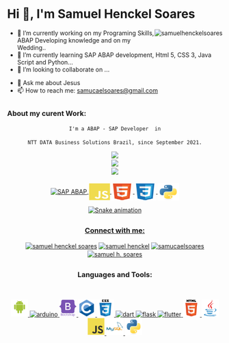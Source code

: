 <!--
**SamuelHenckelSoares/samuelhenckelsoares** is a ✨ _special_ ✨ repository because its `README.md` (this file) appears on your GitHub profile.

Here are some ideas to get you started:
-->

<h1 align="left">Hi 👋, I'm Samuel Henckel Soares</h1>

 <img align="right" height="30em"  src="https://komarev.com/ghpvc/?username=samuelhenckelsoares&label=Profile%20views&color=0e75b6&style=flat" alt="samuelhenckelsoares" /> 

- 🔭 I’m currently working on my Programing Skills, ABAP Developing knowledge and on my Wedding..
- 🌱 I’m currently learning SAP ABAP development, Html 5, CSS 3, Java Script and Python...
- 👯 I’m looking to collaborate on ...
<!-- - 🤔 I’m looking for help with ... -->
- 💬 Ask me about Jesus 
- 📫 How to reach me: samucaelsoares@gmail.com
<!-- - 😄 Pronouns: ...
- ⚡ Fun fact: ... -->

##
 <h3 align="left"> About my curent Work:</h3>
 <div align="center" style="display: inline_block" >  
  <div>
  
     I'm a ABAP - SAP Developer  in 
    
    NTT DATA Business Solutions Brazil, since September 2021.
  </div>
 </div>



<div align="center">
    <a href="https://github.com/samuelhenckelsoares">
    <img height="200em" src="https://github-readme-stats.vercel.app/api?username=samuelhenckelsoares&show_icons=true&theme=react&include_all_commits=true&count_private=true&border_radius=8&hide_border=true&bg_color=2D333B"/>
    </br>
    <img height="200em" src="https://github-readme-stats.vercel.app/api/top-langs/?username=samuelhenckelsoares&layout=compact&langs_count=7&theme=react&border_radius=8&hide_border=true&bg_color=2D333B"/>
    </br>
    <picture>
        <source media="(prefers-color-scheme: dark)" srcset="https://streak-stats.demolab.com?user=SamuelHenckelSoares&show_icons=true&theme=react&include_all_commits=true&count_private=true&theme=react&border_radius=15&hide_border=true&fire=FF2D2D&background=2D333B" />         
        <img height="200em" src="https://streak-stats.demolab.com?user=SamuelHenckelSoares&theme=default" />
    </picture>
</div>

<!-- Brands of languages: --> 
<div align="center" style="display: inline_block"><br>
 <img align="center" alt="SAP ABAP" height="40" src="https://user-images.githubusercontent.com/89929235/199982117-7a7a5f9f-e8f1-466d-9887-126ce4cf13ae.jpg"/>
 <!-- <img align="center" alt="React" height="40" width="50" src="https://raw.githubusercontent.com/devicons/devicon/master/icons/react/react-original.svg"> -->
 <img align="center" alt="JS" height="40" width="50" src="https://raw.githubusercontent.com/devicons/devicon/master/icons/javascript/javascript-plain.svg">
 <!-- <img align="center" alt="TS" height="40" width="50" src="https://cdn.jsdelivr.net/gh/devicons/devicon/icons/typescript/typescript-original.svg"> -->
 <img align="center" alt="HTML" height="40" width="50" src="https://raw.githubusercontent.com/devicons/devicon/master/icons/html5/html5-original.svg">
 <img align="center" alt="CSS" height="40" width="50" src="https://raw.githubusercontent.com/devicons/devicon/master/icons/css3/css3-original.svg">
 <img align="center" alt="Python" height="40" width="50" src="https://raw.githubusercontent.com/devicons/devicon/master/icons/python/python-original.svg">
    
 ![Snake animation](https://github.com/SamuelHenckelSoares/samuelhenckelsoares/blob/output/github-contribution-grid-snake.svg) 
</div>


##

<div align="center">
<h3 align="center">Connect with me:</h3>
<p align="center">

<a href="https://www.linkedin.com/in/samuel-henckel-soares-8133b1124" target="blank"><img align="center" src="https://raw.githubusercontent.com/rahuldkjain/github-profile-readme-generator/master/src/images/icons/Social/linked-in-alt.svg" alt="samuel henckel soares" height="30" width="40" /></a>
<a href="https://www.facebook.com/samuel.henckel" target="blank"><img align="center" src="https://raw.githubusercontent.com/rahuldkjain/github-profile-readme-generator/master/src/images/icons/Social/facebook.svg" alt="samuel henckel" height="30" width="40" /></a>
<a href="https://www.instagram.com/samucaelsoares" target="blank"><img align="center" src="https://raw.githubusercontent.com/rahuldkjain/github-profile-readme-generator/master/src/images/icons/Social/instagram.svg" alt="samucaelsoares" height="30" width="40" /></a>
<a href="https://www.youtube.com/channel/UC-Smhj-6oGhPt-GayUZ7Qlw" target="blank"><img align="center" src="https://raw.githubusercontent.com/rahuldkjain/github-profile-readme-generator/master/src/images/icons/Social/youtube.svg" alt="samuel h. soares" height="30" width="40" /></a>
</p>
</div> 
    
 ##


<div align="center" >
<h3 >Languages and Tools:</h3>
</br>
    
 <a href="https://developer.android.com" target="_blank" rel="noreferrer"> <img src="https://raw.githubusercontent.com/devicons/devicon/master/icons/android/android-original-wordmark.svg" alt="android" width="40" height="40"/> </a> <a href="https://www.arduino.cc/" target="_blank" rel="noreferrer"> <img src="https://cdn.worldvectorlogo.com/logos/arduino-1.svg" alt="arduino" width="40" height="40"/> </a> <a href="https://getbootstrap.com" target="_blank" rel="noreferrer"> <img src="https://raw.githubusercontent.com/devicons/devicon/master/icons/bootstrap/bootstrap-plain-wordmark.svg" alt="bootstrap" width="40" height="40"/> </a> <a href="https://www.cprogramming.com/" target="_blank" rel="noreferrer"> <img src="https://raw.githubusercontent.com/devicons/devicon/master/icons/c/c-original.svg" alt="c" width="40" height="40"/> </a> <a href="https://www.w3schools.com/css/" target="_blank" rel="noreferrer"> <img src="https://raw.githubusercontent.com/devicons/devicon/master/icons/css3/css3-original-wordmark.svg" alt="css3" width="40" height="40"/> </a> <a href="https://dart.dev" target="_blank" rel="noreferrer"> <img src="https://www.vectorlogo.zone/logos/dartlang/dartlang-icon.svg" alt="dart" width="40" height="40"/> </a> <a href="https://flask.palletsprojects.com/" target="_blank" rel="noreferrer"> <img src="https://www.vectorlogo.zone/logos/pocoo_flask/pocoo_flask-icon.svg" alt="flask" width="40" height="40"/> </a> <a href="https://flutter.dev" target="_blank" rel="noreferrer"> <img src="https://www.vectorlogo.zone/logos/flutterio/flutterio-icon.svg" alt="flutter" width="40" height="40"/> </a> <a href="https://www.w3.org/html/" target="_blank" rel="noreferrer"> <img src="https://raw.githubusercontent.com/devicons/devicon/master/icons/html5/html5-original-wordmark.svg" alt="html5" width="40" height="40"/> </a> <a href="https://www.java.com" target="_blank" rel="noreferrer"> <img src="https://raw.githubusercontent.com/devicons/devicon/master/icons/java/java-original.svg" alt="java" width="40" height="40"/> </a> <a href="https://developer.mozilla.org/en-US/docs/Web/JavaScript" target="_blank" rel="noreferrer"> <img src="https://raw.githubusercontent.com/devicons/devicon/master/icons/javascript/javascript-original.svg" alt="javascript" width="40" height="40"/> </a> <a href="https://www.mysql.com/" target="_blank" rel="noreferrer"> <img src="https://raw.githubusercontent.com/devicons/devicon/master/icons/mysql/mysql-original-wordmark.svg" alt="mysql" width="40" height="40"/> </a> <a href="https://www.python.org" target="_blank" rel="noreferrer"> <img src="https://raw.githubusercontent.com/devicons/devicon/master/icons/python/python-original.svg" alt="python" width="40" height="40"/> </a> </p>
</div>


